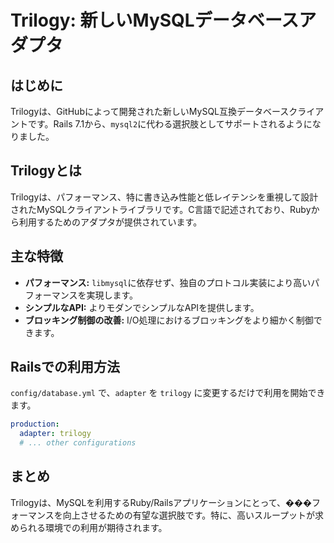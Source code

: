 # Trilogy: 新しいMySQLデータベースアダプタ

## はじめに
Trilogyは、GitHubによって開発された新しいMySQL互換データベースクライアントです。Rails 7.1から、`mysql2`に代わる選択肢としてサポートされるようになりました。

## Trilogyとは
Trilogyは、パフォーマンス、特に書き込み性能と低レイテンシを重視して設計されたMySQLクライアントライブラリです。C言語で記述されており、Rubyから利用するためのアダプタが提供されています。

## 主な特徴
- **パフォーマンス:** `libmysql`に依存せず、独自のプロトコル実装により高いパフォーマンスを実現します。
- **シンプルなAPI:** よりモダンでシンプルなAPIを提供します。
- **ブロッキング制御の改善:** I/O処理におけるブロッキングをより細かく制御できます。

## Railsでの利用方法
`config/database.yml` で、`adapter` を `trilogy` に変更するだけで利用を開始できます。

```yaml
production:
  adapter: trilogy
  # ... other configurations
```

## まとめ
Trilogyは、MySQLを利用するRuby/Railsアプリケーションにとって、���フォーマンスを向上させるための有望な選択肢です。特に、高いスループットが求められる環境での利用が期待されます。
